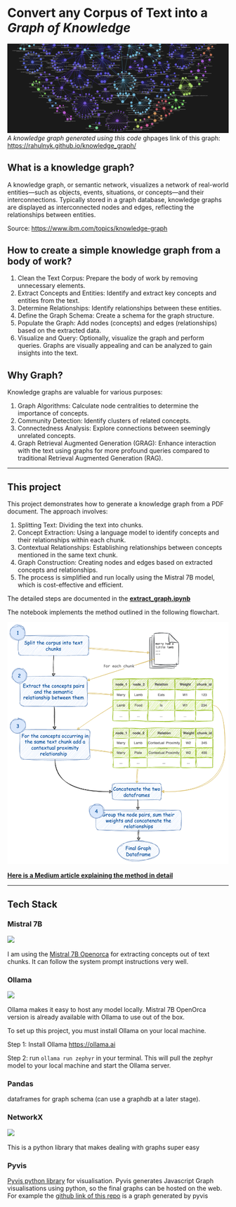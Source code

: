 # Convert any Corpus of Text into a *Graph of Knowledge*

![Knowledge Graph Banner](./assets/KG_banner.png)
*A knowledge graph generated using this code* 
ghpages link of this graph: https://rahulnyk.github.io/knowledge_graph/


## What is a knowledge graph?
A knowledge graph, or semantic network, visualizes a network of real-world entities—such as objects, events, situations, or concepts—and their interconnections. Typically stored in a graph database, knowledge graphs are displayed as interconnected nodes and edges, reflecting the relationships between entities.

Source: https://www.ibm.com/topics/knowledge-graph

## How to create a simple knowledge graph from a body of work?
1. Clean the Text Corpus: Prepare the body of work by removing unnecessary elements.
2. Extract Concepts and Entities: Identify and extract key concepts and entities from the text.
3. Determine Relationships: Identify relationships between these entities.
4. Define the Graph Schema: Create a schema for the graph structure.
5. Populate the Graph: Add nodes (concepts) and edges (relationships) based on the extracted data.
6. Visualize and Query: Optionally, visualize the graph and perform queries. Graphs are visually appealing and can be analyzed to gain insights into the text.

## Why Graph?
Knowledge graphs are valuable for various purposes:
1. Graph Algorithms: Calculate node centralities to determine the importance of concepts.
2. Community Detection: Identify clusters of related concepts.
3. Connectedness Analysis: Explore connections between seemingly unrelated concepts.
4. Graph Retrieval Augmented Generation (GRAG): Enhance interaction with the text using graphs for more profound queries compared to traditional Retrieval Augmented Generation (RAG).
---

## This project
This project demonstrates how to generate a knowledge graph from a PDF document. The approach involves:

1. Splitting Text: Dividing the text into chunks.
2. Concept Extraction: Using a language model to identify concepts and their relationships within each chunk.
3. Contextual Relationships: Establishing relationships between concepts mentioned in the same text chunk.
4. Graph Construction: Creating nodes and edges based on extracted concepts and relationships.
5. The process is simplified and run locally using the Mistral 7B model, which is cost-effective and efficient. 

The detailed steps are documented in the **[extract_graph.ipynb](https://github.com/rahulnyk/knowledge_graph/blob/main/extract_graph.ipynb)**

The notebook implements the method outlined in the following flowchart. 

<img src="./assets/Method.png"/>

**[Here is a Medium article explaining the method in detail ](https://medium.com/towards-data-science/how-to-convert-any-text-into-a-graph-of-concepts-110844f22a1a)**



---
## Tech Stack

### Mistral 7B
<a href="https://mistral.ai/news/announcing-mistral-7b/"><img src="https://mistral.ai/images/logo_hubc88c4ece131b91c7cb753f40e9e1cc5_2589_256x0_resize_q97_h2_lanczos_3.webp" height=50 /></a>

I am using the [Mistral 7B Openorca](https://huggingface.co/Open-Orca/Mistral-7B-OpenOrca) for extracting concepts out of text chunks. It can follow the system prompt instructions very well. 

### Ollama
<a href="https://ollama.ai"><img src='https://github.com/jmorganca/ollama/assets/3325447/0d0b44e2-8f4a-4e99-9b52-a5c1c741c8f7 ' height='50'/></a>

Ollama makes it easy to host any model locally. Mistral 7B OpenOrca version is already available with Ollama to use out of the box. 

To set up this project, you must install Ollama on your local machine. 

Step 1: Install Ollama https://ollama.ai

Step 2: run `ollama run zephyr` in your terminal. This will pull the zephyr model to your local machine and start the Ollama server.

### Pandas 
dataframes for graph schema (can use a graphdb at a later stage).

### NetworkX 
<a href="https://networkx.org"><img src="https://networkx.org/_static/networkx_logo.svg" height=50 /><a/>

This is a python library that makes dealing with graphs super easy

### Pyvis
[Pyvis python library](https://github.com/WestHealth/pyvis/tree/master) for visualisation. Pyvis generates Javascript Graph visualisations using python, so the final graphs can be hosted on the web. For example the [github link of this repo](https://rahulnyk.github.io/knowledge_graph/) is a graph generated by pyvis
